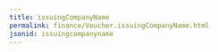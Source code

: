 ```yaml
---
title: issuingCompanyName
permalink: finance/Voucher.issuingCompanyName.html
jsonid: issuingcompanyname
---
```

